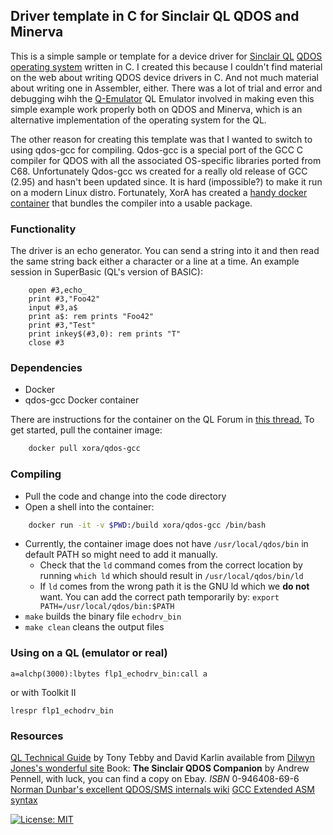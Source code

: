 ## Driver template in C for Sinclair QL QDOS and Minerva

This is a simple sample or template for a device driver for [Sinclair QL](https://qlwiki.qlforum.co.uk/doku.php?id=qlwiki:sinclair_ql_home_computer) [QDOS operating system](http://qdosmsq.dunbar-it.co.uk/doku.php?id=qdosmsq:start&rev=1313651331#qdosmsq) written in C. I created this because I couldn't find material on the web about writing QDOS device drivers in C. And not much material about writing one in Assembler, either. There was a lot of trial and error and debugging wihh the [Q-Emulator](http://www.terdina.net/ql/q-emulator.html) QL Emulator involved in making even this simple example work properly both on QDOS and Minerva, which is an alternative implementation of the operating system for the QL.

The other reason for creating this template was that I wanted to switch to using qdos-gcc for compiling. Qdos-gcc is a special port of the GCC C compiler for QDOS with all the associated OS-specific libraries ported from C68. Unfortunately Qdos-gcc ws created for a really old release of GCC (2.95) and hasn't been updated since. It is hard (impossible?) to make it run on a modern Linux distro. Fortunately, XorA has created a [handy docker container](https://hub.docker.com/r/xora/qdos-gcc) that bundles the compiler into a usable package.

### Functionality
The driver is an echo generator. You can send a string into it and then read the same string back either a character or a line at a time. An example session in SuperBasic (QL's version of BASIC):
```
    open #3,echo_
    print #3,"Foo42"
    input #3,a$
    print a$: rem prints "Foo42"
    print #3,"Test"
    print inkey$(#3,0): rem prints "T"
    close #3
```

### Dependencies
* Docker
* qdos-gcc Docker container

There are instructions for the container on the QL Forum in [this thread.](https://qlforum.co.uk/viewtopic.php?t=2105)
To get started, pull the container image:
```bash
    docker pull xora/qdos-gcc
```

### Compiling
* Pull the code and change into the code directory
* Open a shell into the container:
```bash
    docker run -it -v $PWD:/build xora/qdos-gcc /bin/bash
```
* Currently, the container image does not have `/usr/local/qdos/bin` in default PATH so might need to add it manually.
  * Check that the `ld` command comes from the correct location by running `which ld` which should result in `/usr/local/qdos/bin/ld`
  * If `ld` comes from the wrong path it is the GNU ld which we **do not** want. You can add the correct path temporarily by: `export PATH=/usr/local/qdos/bin:$PATH`
* `make` builds the binary file `echodrv_bin`
* `make clean` cleans the output files

### Using on a QL (emulator or real)
```
a=alchp(3000):lbytes flp1_echodrv_bin:call a
```
or with Toolkit II
```
lrespr flp1_echodrv_bin
```

### Resources
[QL Technical Guide](http://www.dilwyn.me.uk/docs/manuals/qltm.pdf) by Tony Tebby and David Karlin available from [Dilwyn Jones's wonderful site](http://www.dilwyn.me.uk/)
Book: **The Sinclair QDOS Companion** by Andrew Pennell, with luck, you can find a copy on Ebay. _ISBN_ 0-946408-69-6
[Norman Dunbar's excellent QDOS/SMS internals wiki](http://qdosmsq.dunbar-it.co.uk/doku.php?id=qdosmsq:start&rev=1313651331#qdosmsq)
[GCC Extended ASM syntax](https://gcc.gnu.org/onlinedocs/gcc/Extended-Asm.html)

[![License: MIT](https://img.shields.io/badge/License-MIT-yellow.svg)](https://opensource.org/licenses/MIT)
